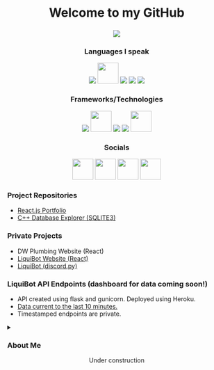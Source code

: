 <h1 align="center" >Welcome to my GitHub</h1>
<h3 align="center"><img src ="https://profile-counter.glitch.me/{j-leidy}/count.svg"/></h3>

<div align="center"><h3>Languages I speak</h3></div>
<div align="center">
    <img src="https://i.imgur.com/KhKcHFU.png"/>
    <img src="https://i.imgur.com/2mp0ht9.png" width=48 height=48/>
    <img src="https://i.imgur.com/KA2DLXY.png"/>
    <img src="https://i.imgur.com/W7nBWtb.png"/>
    <img src="https://i.imgur.com/QEVGiM9.png"/>
</div>
<div align="center"><h3>Frameworks/Technologies</h3></div>
<div align="center">
    <img src="https://i.imgur.com/MrbmMrk.png"/>
    <img src="https://i.imgur.com/EnDIlMJ.png" width=48 height=48/>
    <img src="https://i.imgur.com/5XlureH.png"/>
    <img src="https://i.imgur.com/6J1J04z.png"/>
    <img src="https://i.imgur.com/OnwjfOn.png" width=48 height=48/>
</div>
<div align="center"><h3>Socials</h3></div>
<div align="center">
    <a href="https://www.instagram.com/swankdayz/" target ="_blank"><img src="https://i.imgur.com/madBPSz.png" width=48 height=48/></a>
    <a href="https://twitter.com/Liquiiiiid"  target ="_blank"><img src="https://i.imgur.com/qTyaQMS.png" width=48 height=48/></a>
    <a href="https://www.linkedin.com/in/jrleidyii/"  target ="_blank"><img src="https://i.imgur.com/5WUQPlO.png" width=48 height=48/></a>
    <a href="https://github.com/j-leidy"  target ="_blank"><img src="https://i.imgur.com/1mX3SYV.png" width=48 height=48/></a>
</div>

<h3>Project Repositories</h3>
<ul>
    <li><a href="https://github.com/j-leidy/MyPortfolio">React.js Portfolio</a></li>
    <li><a href="https://github.com/j-leidy/C-DatabaseExplorer">C++ Database Explorer (SQLITE3)</a></li>
</ul>

<h3>Private Projects</h3>
<ul>
    <li>DW Plumbing Website (React)</li>
    <li><a href="https://liquibot.netlify.app/" target ="_blank">LiquiBot Website (React)</a></li>
    <li><a href="https://liquibot.netlify.app/" target ="_blank">LiquiBot (discord.py)</a></li>
</ul>
<h3>LiquiBot API Endpoints (dashboard for data coming soon!)</h3>
<ul>
    <li>API created using flask and gunicorn. Deployed using Heroku.</li>
    <li><a href="https://liquibot-api.herokuapp.com/get_data" target ="_blank">Data current to the last 10 minutes.</a></li>
    <li>Timestamped endpoints are private.</li>
</ul>


<details>
  <summary><h3>About Me</h3></summary>
  <div>
    <p>
      My name is John Leidy II. I am a student, co-worker and developer working towards a Bachelor's Degree in Computer Science. In my free time I enjoy working on side projects and playing video games. I am familiar with many technologies and languages. Check out some of my public repositories if you would like!
      Thank you!
    </p>
  </div>
</details>


<div align="center">Under construction</div>






<!--
**j-leidy/j-leidy** is a ✨ _special_ ✨ repository because its `README.md` (this file) appears on your GitHub profile.

Here are some ideas to get you started:

- 🔭 I’m currently working on ...
- 🌱 I’m currently learning ...
- 👯 I’m looking to collaborate on ...
- 🤔 I’m looking for help with ...
- 💬 Ask me about ...
- 📫 How to reach me: ...
- 😄 Pronouns: ...
- ⚡ Fun fact: ...
-->
